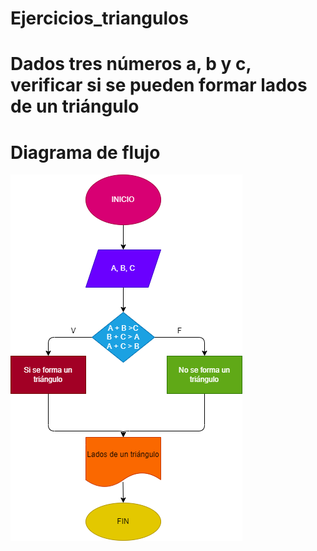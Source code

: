# Ejercicios_triangulos
# Dados tres números a, b y c, verificar si se pueden formar lados de un triángulo

# Diagrama de flujo

![Diagrama de flujo](diagrama-lados-de-un-triangulo.png "Diagrama de flujo")